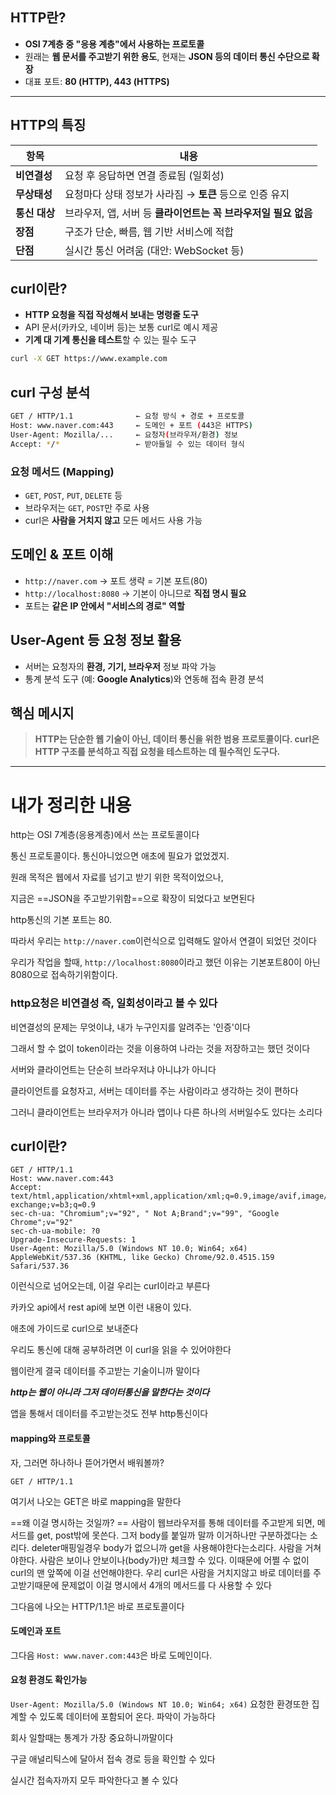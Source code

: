 

##  HTTP란?

- **OSI 7계층 중 "응용 계층"에서 사용하는 프로토콜**
- 원래는 **웹 문서를 주고받기 위한 용도**, 현재는 **JSON 등의 데이터 통신 수단으로 확장**
- 대표 포트: **80 (HTTP), 443 (HTTPS)**
    

---

## HTTP의 특징

|항목|내용|
|---|---|
|**비연결성**|요청 후 응답하면 연결 종료됨 (일회성)|
|**무상태성**|요청마다 상태 정보가 사라짐 → **토큰** 등으로 인증 유지|
|**통신 대상**|브라우저, 앱, 서버 등 **클라이언트는 꼭 브라우저일 필요 없음**|
|**장점**|구조가 단순, 빠름, 웹 기반 서비스에 적합|
|**단점**|실시간 통신 어려움 (대안: WebSocket 등)|

## curl이란?

- **HTTP 요청을 직접 작성해서 보내는 명령줄 도구**
- API 문서(카카오, 네이버 등)는 보통 curl로 예시 제공
- **기계 대 기계 통신을 테스트**할 수 있는 필수 도구

```bash
curl -X GET https://www.example.com
```


## curl 구성 분석

```bash
GET / HTTP/1.1              ← 요청 방식 + 경로 + 프로토콜
Host: www.naver.com:443     ← 도메인 + 포트 (443은 HTTPS)
User-Agent: Mozilla/...     ← 요청자(브라우저/환경) 정보
Accept: */*                 ← 받아들일 수 있는 데이터 형식

```


### 요청 메서드 (Mapping)

- `GET`, `POST`, `PUT`, `DELETE` 등
- 브라우저는 `GET`, `POST`만 주로 사용
- curl은 **사람을 거치지 않고** 모든 메서드 사용 가능


## 도메인 & 포트 이해

- `http://naver.com` → 포트 생략 = 기본 포트(80)
- `http://localhost:8080` → 기본이 아니므로 **직접 명시 필요**
- 포트는 **같은 IP 안에서 "서비스의 경로" 역할**


## User-Agent 등 요청 정보 활용

- 서버는 요청자의 **환경, 기기, 브라우저** 정보 파악 가능
- 통계 분석 도구 (예: **Google Analytics**)와 연동해 접속 환경 분석


## 핵심 메시지

> **HTTP는 단순한 웹 기술이 아닌, 데이터 통신을 위한 범용 프로토콜이다. curl은 HTTP 구조를 분석하고 직접 요청을 테스트하는 데 필수적인 도구다.**


---

# 내가 정리한 내용

http는 OSI 7계층(응용계층)에서 쓰는 프로토콜이다

통신 프로토콜이다. 통신아니었으면 애초에 필요가 없었겠지.

원래 목적은 웹에서 자료를 넘기고 받기 위한 목적이었으나,

지금은 ==JSON을 주고받기위함==으로 확장이 되었다고 보면된다



http통신의 기본 포트는 80.

따라서 우리는 `http://naver.com`이런식으로 입력해도 알아서 연결이 되었던 것이다

우리가 작업을 할때, `http://localhost:8080`이라고 했던 이유는 기본포트80이 아닌 8080으로 접속하기위함이다.



### http요청은 비연결성 즉, 일회성이라고 볼 수 있다

비연결성의 문제는 무엇이냐, 내가 누구인지를 알려주는 '인증'이다

그래서 할 수 없이 token이라는 것을 이용하여 나라는 것을 저장하고는 했던 것이다



서버와 클라이언트는 단순히 브라우저냐 아니냐가 아니다

클라이언트를 요청자고, 서버는 데이터를 주는 사람이라고 생각하는 것이 편하다

그러니 클라이언트는 브라우저가 아니라 앱이나 다른 하나의 서버일수도 있다는 소리다


## curl이란?

```curl
GET / HTTP/1.1
Host: www.naver.com:443
Accept: text/html,application/xhtml+xml,application/xml;q=0.9,image/avif,image/webp,image/apng,*/*;q=0.8,application/signed-exchange;v=b3;q=0.9
sec-ch-ua: "Chromium";v="92", " Not A;Brand";v="99", "Google Chrome";v="92"
sec-ch-ua-mobile: ?0
Upgrade-Insecure-Requests: 1
User-Agent: Mozilla/5.0 (Windows NT 10.0; Win64; x64) AppleWebKit/537.36 (KHTML, like Gecko) Chrome/92.0.4515.159 Safari/537.36
```

이런식으로 넘어오는데, 이걸 우리는 curl이라고 부른다

카카오 api에서 rest api에 보면 이런 내용이 있다.

애초에 가이드로 curl으로 보내준다

우리도 통신에 대해 공부하려면 이 curl을 읽을 수 있어야한다

웹이란게 결국 데이터를 주고받는 기술이니까 말이다

***http는 웹이 아니라 그저 데이터통신을 말한다는 것이다***

앱을 통해서 데이터를 주고받는것도 전부 http통신이다


#### mapping와 프로토콜

자, 그러면 하나하나 뜯어가면서 배워볼까?

`GET / HTTP/1.1`

여기서 나오는 GET은 바로 mapping을 말한다

==왜 이걸 명시하는 것일까? ==
	사람이 웹브라우저를 통해 데이터를 주고받게 되면, 메서드를 get, post밖에 못쓴다. 그저 body를 붙일까 말까 이거하나만 구분하겠다는 소리다. deleter매핑일경우 body가 없으니까 get을 사용해야한다는소리다. 사람을 거쳐야한다. 사람은 보이나 안보이나(body가)만 체크할 수 있다. 이때문에 어쩔 수 없이 curl의 맨 앞쪽에 이걸 선언해야한다. 
	우리 curl은 사람을 거치지않고 바로 데이터를 주고받기때문에 문제없이 이걸 명시에서 4개의 메서드를 다 사용할 수 있다

그다음에 나오는 HTTP/1.1은 바로 프로토콜이다


#### 도메인과 포트

그다음 `Host: www.naver.com:443`은 바로 도메인이다. 


#### 요청 환경도 확인가능

`User-Agent: Mozilla/5.0 (Windows NT 10.0; Win64; x64)` 요청한 환경또한 집계할 수 있도록 데이터에 포함되어 온다. 파악이 가능하다

회사 일할때는 통계가 가장 중요하니까말이다

구글 애널리틱스에 달아서 접속 경로 등을 확인할 수 있다

실시간 접속자까지 모두 파악한다고 볼 수 있다


